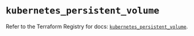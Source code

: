 # `kubernetes_persistent_volume`

Refer to the Terraform Registry for docs: [`kubernetes_persistent_volume`](https://registry.terraform.io/providers/hashicorp/kubernetes/2.28.0/docs/resources/persistent_volume).
